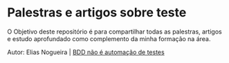 # Palestras e artigos sobre teste

O Objetivo deste repositório é para compartilhar todas as palestras, artigos e estudo aprofundado como complemento da minha formação na área.

Autor: Elias Nogueira | [BDD não é automação de testes](https://youtu.be/O_FiotmX0R4?si=8ne-6m_sdm83EeB9)
